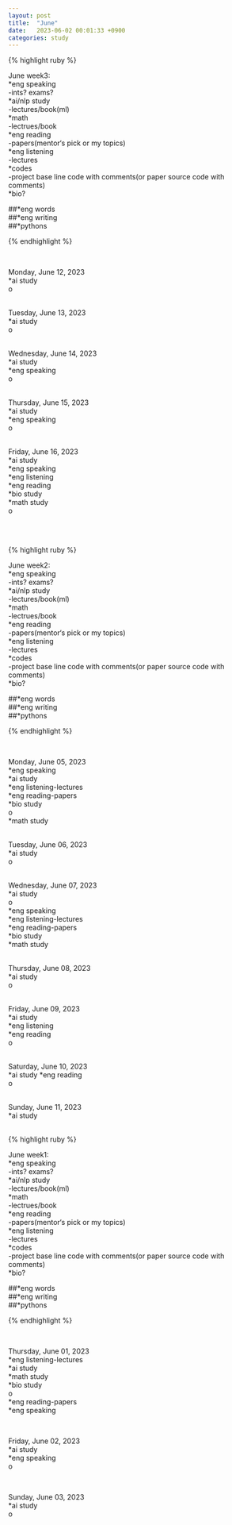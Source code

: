 ```yaml
---
layout: post
title:  "June"
date:   2023-06-02 00:01:33 +0900
categories: study
---
```








{% highlight ruby %}


June week3:   
*eng speaking   
	-ints? exams?       
*ai/nlp study  
	-lectures/book(ml)     
*math  
	-lectrues/book  
*eng reading  
	-papers(mentor‘s pick or my topics)   
*eng listening  
	-lectures      
*codes  
	-project base line code with comments(or paper source code with comments)  
*bio?  

##*eng words  
##*eng writing  
##*pythons



{% endhighlight %}  




<br/>


Monday, June 12, 2023   
*ai study  
o  
<br/>

Tuesday, June 13, 2023   
*ai study  
o  
<br/>

Wednesday, June 14, 2023   
*ai study  
*eng speaking  
o  
<br/>

Thursday, June 15, 2023   
*ai study  
*eng speaking  
o  
<br/>

Friday, June 16, 2023   
*ai study  
*eng speaking  
*eng listening  
*eng reading  
*bio study  
*math study  
o  
<br/>


<br/>


{% highlight ruby %}


June week2:   
*eng speaking   
	-ints? exams?       
*ai/nlp study  
	-lectures/book(ml)     
*math  
	-lectrues/book  
*eng reading  
	-papers(mentor‘s pick or my topics)   
*eng listening  
	-lectures      
*codes  
	-project base line code with comments(or paper source code with comments)  
*bio?  

##*eng words  
##*eng writing  
##*pythons



{% endhighlight %}  




<br/>


Monday, June 05, 2023   
*eng speaking  
*ai study  
*eng listening-lectures       
*eng reading-papers   
*bio study  
o      
*math study  
<br/>

Tuesday, June 06, 2023  
*ai study  
o  
<br/>

Wednesday, June 07, 2023  
*ai study  
o  
*eng speaking  
*eng listening-lectures       
*eng reading-papers   
*bio study  
*math study  
<br/>

Thursday, June 08, 2023  
*ai study  
o  
<br/>

Friday, June 09, 2023  
*ai study  
*eng listening  
*eng reading  
o  
<br/>

Saturday, June 10, 2023  
*ai study
*eng reading  
o  
<br/>  

Sunday, June 11, 2023  
*ai study  
<br/>


{% highlight ruby %}


June week1:   
*eng speaking   
	-ints? exams?       
*ai/nlp study  
	-lectures/book(ml)     
*math  
	-lectrues/book  
*eng reading  
	-papers(mentor‘s pick or my topics)   
*eng listening  
	-lectures      
*codes  
	-project base line code with comments(or paper source code with comments)  
*bio?  

##*eng words  
##*eng writing  
##*pythons



{% endhighlight %}  




<br/>


Thursday, June 01, 2023   
*eng listening-lectures       
*ai study  
*math study  
*bio study  
o      
*eng reading-papers   
*eng speaking  

<br/>

Friday, June 02, 2023  
*ai study  
*eng speaking  
o  

<br/>

Sunday, June 03, 2023  
*ai study  
o  

<br/>  

